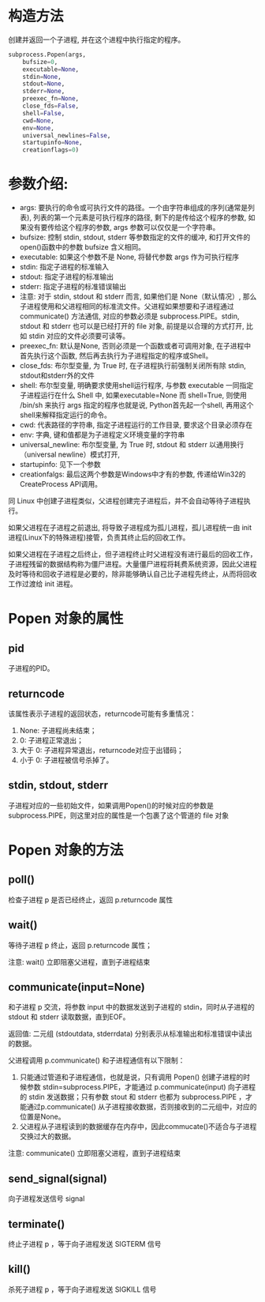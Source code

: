 # 构造方法

创建并返回一个子进程, 并在这个进程中执行指定的程序。
```python
subprocess.Popen(args, 
    bufsize=0, 
    executable=None, 
    stdin=None, 
    stdout=None, 
    stderr=None, 
    preexec_fn=None, 
    close_fds=False, 
    shell=False, 
    cwd=None, 
    env=None, 
    universal_newlines=False, 
    startupinfo=None, 
    creationflags=0)
```

# 参数介绍: 

- args: 要执行的命令或可执行文件的路径。一个由字符串组成的序列(通常是列表), 列表的第一个元素是可执行程序的路径, 剩下的是传给这个程序的参数, 如果没有要传给这个程序的参数, args 参数可以仅仅是一个字符串。
- bufsize: 控制 stdin, stdout, stderr 等参数指定的文件的缓冲, 和打开文件的 open()函数中的参数 bufsize 含义相同。
- executable: 如果这个参数不是 None, 将替代参数 args 作为可执行程序
- stdin: 指定子进程的标准输入
- stdout: 指定子进程的标准输出
- stderr: 指定子进程的标准错误输出
- 注意: 对于 stdin, stdout 和 stderr 而言, 如果他们是 None（默认情况）, 那么子进程使用和父进程相同的标准流文件。父进程如果想要和子进程通过 communicate() 方法通信, 对应的参数必须是 subprocess.PIPE。stdin, stdout 和 stderr 也可以是已经打开的 file 对象, 前提是以合理的方式打开, 比如 stdin 对应的文件必须要可读等。　
- preexec_fn: 默认是None, 否则必须是一个函数或者可调用对象, 在子进程中首先执行这个函数, 然后再去执行为子进程指定的程序或Shell。
- close_fds: 布尔型变量, 为 True 时, 在子进程执行前强制关闭所有除 stdin, stdout和stderr外的文件
- shell: 布尔型变量, 明确要求使用shell运行程序, 与参数 executable 一同指定子进程运行在什么 Shell 中, 如果executable=None 而 shell=True, 则使用 /bin/sh 来执行 args 指定的程序也就是说, Python首先起一个shell, 再用这个shell来解释指定运行的命令。
- cwd: 代表路径的字符串, 指定子进程运行的工作目录, 要求这个目录必须存在
- env: 字典, 键和值都是为子进程定义环境变量的字符串
- universal_newline: 布尔型变量, 为 True 时, stdout 和 stderr 以通用换行（universal newline）模式打开, 
- startupinfo: 见下一个参数
- creationfalgs: 最后这两个参数是Windows中才有的参数, 传递给Win32的CreateProcess API调用。

同 Linux 中创建子进程类似，父进程创建完子进程后，并不会自动等待子进程执行。

如果父进程在子进程之前退出, 将导致子进程成为孤儿进程，孤儿进程统一由 init 进程(Linux下的特殊进程)接管，负责其终止后的回收工作。

如果父进程在子进程之后终止，但子进程终止时父进程没有进行最后的回收工作，子进程残留的数据结构称为僵尸进程。大量僵尸进程将耗费系统资源，因此父进程及时等待和回收子进程是必要的，除非能够确认自己比子进程先终止，从而将回收工作过渡给 init 进程。

# Popen 对象的属性

## pid
子进程的PID。

## returncode
该属性表示子进程的返回状态，returncode可能有多重情况：

1. None: 子进程尚未结束；
2. 0: 子进程正常退出；
3. 大于 0: 子进程异常退出，returncode对应于出错码；
4. 小于 0: 子进程被信号杀掉了。

## stdin, stdout, stderr
子进程对应的一些初始文件，如果调用Popen()的时候对应的参数是subprocess.PIPE，则这里对应的属性是一个包裹了这个管道的 file 对象

# Popen 对象的方法

## poll()
检查子进程  p 是否已经终止，返回 p.returncode 属性

## wait()
等待子进程 p 终止，返回 p.returncode 属性；

注意: wait() 立即阻塞父进程，直到子进程结束

## communicate(input=None)
和子进程 p 交流，将参数 input 中的数据发送到子进程的 stdin，同时从子进程的 stdout 和 stderr 读取数据，直到EOF。

返回值: 二元组 (stdoutdata, stderrdata) 分别表示从标准输出和标准错误中读出的数据。

父进程调用 p.communicate() 和子进程通信有以下限制：

1. 只能通过管道和子进程通信，也就是说，只有调用 Popen() 创建子进程的时候参数 stdin=subprocess.PIPE，才能通过 p.communicate(input) 向子进程的 stdin 发送数据；只有参数 stout 和 stderr 也都为 subprocess.PIPE ，才能通过p.communicate() 从子进程接收数据，否则接收到的二元组中，对应的位置是None。
2. 父进程从子进程读到的数据缓存在内存中，因此commucate()不适合与子进程交换过大的数据。

注意: communicate() 立即阻塞父进程，直到子进程结束

## send_signal(signal)
向子进程发送信号 signal

## terminate()
终止子进程 p ，等于向子进程发送 SIGTERM 信号

## kill()
杀死子进程 p ，等于向子进程发送 SIGKILL 信号

